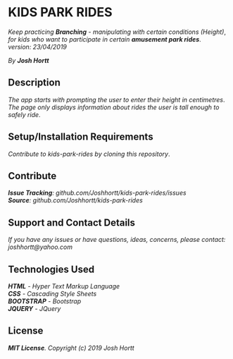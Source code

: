 # KIDS PARK RIDES

_Keep practicing **Branching** - manipulating with certain conditions (Height)_,<br/>
_for kids who want to participate in certain **amusement park rides**_.<br/>
_version: 23/04/2019_<br/>

_By **Josh Hortt**_

## Description

_The app starts with prompting the user to enter their height in centimetres_.<br/>
_The page only displays information about rides the user is tall enough to safely ride_.

## Setup/Installation Requirements

_Contribute to kids-park-rides by cloning this repository_.

## Contribute

_**Issue Tracking**: github.com/Joshhortt/kids-park-rides/issues_<br/>
_**Source**: github.com/Joshhortt/kids-park-rides_

## Support and Contact Details

_If you have any issues or have questions, ideas, concerns, please contact: joshhortt@yahoo.com_

## Technologies Used

_**HTML** - Hyper Text Markup Language_<br/>
_**CSS** - Cascading Style Sheets_<br/>
_**BOOTSTRAP** - Bootstrap_</br>
_**JQUERY** - JQuery_

## License

_**MIT License**. Copyright (c) 2019 Josh Hortt_
